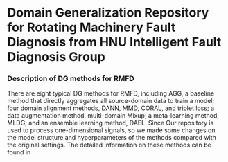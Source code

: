 # Domain Generalization Repository for Rotating Machinery Fault Diagnosis from HNU Intelligent Fault Diagnosis Group
### Description of DG methods for RMFD
There are eight typical DG methods for RMFD, including AGG, a baseline method that directly aggregates all source-domain data to train a model; four domain alignment methods, DANN, MMD, CORAL, and triplet loss; a data augmentation method, multi-domain Mixup; a meta-learning method, MLDG; and an ensemble learning method, DAEL. Since Our repository is used to process one-dimensional signals, so we made some changes on the model structure and hyperparameters of the methods compared with the original settings. The detailed information on these methods can be found in
